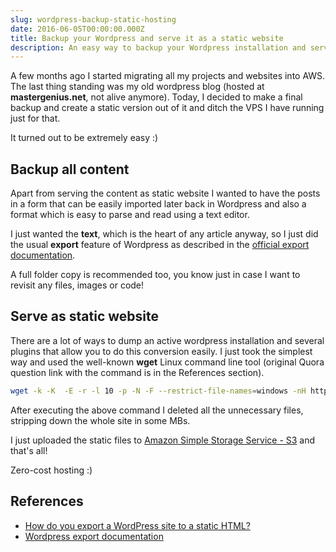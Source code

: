 ```yaml
---
slug: wordpress-backup-static-hosting
date: 2016-06-05T00:00:00.000Z
title: Backup your Wordpress and serve it as a static website
description: An easy way to backup your Wordpress installation and serve it as a static website.
---
```


A few months ago I started migrating all my projects and websites into AWS. The last thing standing was my old wordpress blog (hosted at **mastergenius.net**, not alive anymore). Today, I decided to make a final backup and create a static version out of it and ditch the VPS I have running just for that.

It turned out to be extremely easy :) 

## Backup all content

Apart from serving the content as static website I wanted to have the posts in a form that can be easily imported later back in Wordpress and also a format which is easy to parse and read using a text editor.

I just wanted the **text**, which is the heart of any article anyway, so I just did the usual **export** feature of Wordpress as described in the [official export documentation](https://en.support.wordpress.com/export/).

A full folder copy is recommended too, you know just in case I want to revisit any files, images or code!

## Serve as static website

There are a lot of ways to dump an active wordpress installation and several plugins that allow you to do this conversion easily. I just took the simplest way and used the well-known **wget** Linux command line tool (original Quora question link with the command is in the References section).

```bash
wget -k -K  -E -r -l 10 -p -N -F --restrict-file-names=windows -nH http://active-wordpress.domain.com
```

After executing the above command I deleted all the unnecessary files, stripping down the whole site in some MBs.

I just uploaded the static files to [Amazon Simple Storage Service - S3](http://aws.amazon.com/s3/) and that's all!

Zero-cost hosting :)

## References

* [How do you export a WordPress site to a static HTML?](https://www.quora.com/How-do-you-export-a-WordPress-site-to-a-static-HTML)
* [Wordpress export documentation](https://en.support.wordpress.com/export/)
